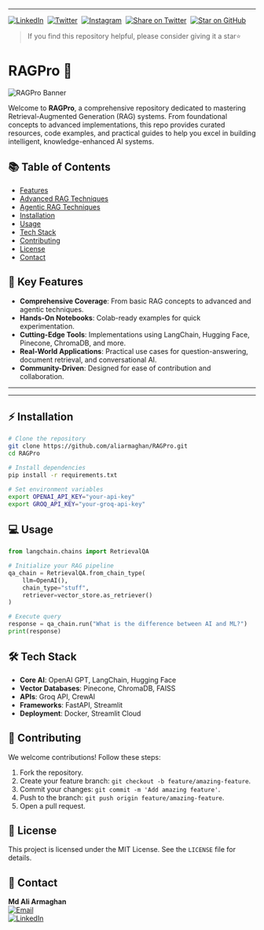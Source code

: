 
---

[![LinkedIn](https://img.shields.io/badge/LinkedIn-Connect-blue)](https://www.linkedin.com/in/md-ali-armaghan/)&nbsp;
[![Twitter](https://img.shields.io/twitter/follow/armaghan78?label=Follow%20@armaghan78&style=social)](https://x.com/armaghan78)&nbsp;
[![Instagram](https://img.shields.io/badge/Instagram-Follow-E4405F)](https://www.instagram.com/be_armaghan?igsh=bjd2cDBtcW5mdTht)&nbsp;
[![Share on Twitter](https://img.shields.io/badge/Share-Twitter-1DA1F2)](https://twitter.com/intent/tweet?text=Explore%20RAGPro%20%E2%9A%99%EF%B8%8F%20https://github.com/aliarmaghan/RAGPro)&nbsp;
[![Star on GitHub](https://img.shields.io/github/stars/aliarmaghan/RAGPro?style=social)](https://github.com/aliarmaghan/RAGPro/stargazers)

> If you find this repository helpful, please consider giving it a star⭐️

# RAGPro 🚀
![RAGPro Banner](https://via.placeholder.com/1920x400.png?text=RAGPro+Retrieval-Augmented+Generation) <!-- Add your banner URL -->

Welcome to **RAGPro**, a comprehensive repository dedicated to mastering Retrieval-Augmented Generation (RAG) systems. From foundational concepts to advanced implementations, this repo provides curated resources, code examples, and practical guides to help you excel in building intelligent, knowledge-enhanced AI systems.

## 📚 Table of Contents
- [Features](#-key-features)
- [Advanced RAG Techniques](#-advanced-rag-techniques)
- [Agentic RAG Techniques](#-agentic-rag-techniques)
- [Installation](#-installation)
- [Usage](#-usage)
- [Tech Stack](#-tech-stack)
- [Contributing](#-contributing)
- [License](#-license)
- [Contact](#-contact)

## 🚀 Key Features
- **Comprehensive Coverage**: From basic RAG concepts to advanced and agentic techniques.
- **Hands-On Notebooks**: Colab-ready examples for quick experimentation.
- **Cutting-Edge Tools**: Implementations using LangChain, Hugging Face, Pinecone, ChromaDB, and more.
- **Real-World Applications**: Practical use cases for question-answering, document retrieval, and conversational AI.
- **Community-Driven**: Designed for ease of contribution and collaboration.

---

<!-- ## Advanced RAG Techniques⚙️
Here are the details of all the Advanced RAG techniques covered in this repository.

| Technique                    | Tools                        | Description                                                       | Notebooks |
|------------------------------|------------------------------|-------------------------------------------------------------------|-----------|
| Naive RAG                    | LangChain, Pinecone, Athina AI | Combines retrieved data with LLMs for simple and effective responses. | [![Open In Colab](https://colab.research.google.com/assets/colab-badge.svg)](https://colab.research.google.com/github/athina-ai/rag-cookbooks/blob/main/advanced_rag_techniques/naive_rag.ipynb) |
| Hybrid RAG                   | LangChain, Chromadb, Athina AI | Combines vector search and traditional methods like BM25 for better information retrieval. | [![Open In Colab](https://colab.research.google.com/assets/colab-badge.svg)](https://colab.research.google.com/github/athina-ai/rag-cookbooks/blob/main/advanced_rag_techniques/hybrid_rag.ipynb) |
| Hyde RAG                     | LangChain, Weaviate, Athina AI | Creates hypothetical document embeddings to find relevant information for a query. | [![Open In Colab](https://colab.research.google.com/assets/colab-badge.svg)](https://colab.research.google.com/github/athina-ai/rag-cookbooks/blob/main/advanced_rag_techniques/hyde_rag.ipynb) |
| Parent Document Retriever    | LangChain, Chromadb, Athina AI | Breaks large documents into small parts and retrieves the full document if a part matches the query. | [![Open In Colab](https://colab.research.google.com/assets/colab-badge.svg)](https://colab.research.google.com/github/athina-ai/rag-cookbooks/blob/main/advanced_rag_techniques/parent_document_retriever.ipynb) |
| RAG Fusion                   | LangChain, LangSmith, Qdrant, Athina AI | Generates sub-queries, ranks documents with Reciprocal Rank Fusion, and uses top results for accurate responses. | [![Open In Colab](https://colab.research.google.com/assets/colab-badge.svg)](https://colab.research.google.com/github/athina-ai/rag-cookbooks/blob/main/advanced_rag_techniques/fusion_rag.ipynb) |
| Contextual RAG               | LangChain, Chromadb, Athina AI | Compresses retrieved documents to keep only relevant details for concise and accurate responses. | [![Open In Colab](https://colab.research.google.com/assets/colab-badge.svg)](https://colab.research.google.com/github/athina-ai/rag-cookbooks/blob/main/advanced_rag_techniques/contextual_rag.ipynb) |
| Rewrite Retrieve Read        | LangChain, Chromadb, Athina AI | Improves query, retrieves better data, and generates accurate answers. | [![Open In Colab](https://colab.research.google.com/assets/colab-badge.svg)](https://colab.research.google.com/github/athina-ai/rag-cookbooks/blob/main/advanced_rag_techniques/rewrite_retrieve_read.ipynb) |
| Unstructured RAG             | LangChain, LangGraph, FAISS, Athina AI, Unstructured | Designed to handle documents that combine text, tables, and images. | [![Open In Colab](https://colab.research.google.com/assets/colab-badge.svg)](https://colab.research.google.com/github/athina-ai/rag-cookbooks/blob/main/advanced_rag_techniques/basic_unstructured_rag.ipynb) |

---

## Agentic RAG Techniques⚙️
Here are the details of all the Agentic RAG techniques covered in this repository.

| Technique                    | Tools                        | Description                                                       | Notebooks |
|------------------------------|------------------------------|-------------------------------------------------------------------|-----------|
| Basic Agentic RAG            | LangChain, FAISS, Athina AI  | Uses AI agents to find and generate answers using tools like vectordb and web searches. | [![Open In Colab](https://colab.research.google.com/assets/colab-badge.svg)](https://colab.research.google.com/github/athina-ai/rag-cookbooks/blob/main/agentic_rag_techniques/basic_agentic_rag.ipynb) |
| Corrective RAG               | LangChain, LangGraph, Chromadb, Athina AI | Refines relevant documents, removes irrelevant ones, or performs web searches. | [![Open In Colab](https://colab.research.google.com/assets/colab-badge.svg)](https://colab.research.google.com/github/athina-ai/rag-cookbooks/blob/main/agentic_rag_techniques/corrective_rag.ipynb) |
| Self RAG                     | LangChain, LangGraph, FAISS, Athina AI | Reflects on retrieved data to ensure accurate and complete responses. | [![Open In Colab](https://colab.research.google.com/assets/colab-badge.svg)](https://colab.research.google.com/github/athina-ai/rag-cookbooks/blob/main/agentic_rag_techniques/self_rag.ipynb) |
| Adaptive RAG                 | LangChain, LangGraph, FAISS, Athina AI | Adjusts retrieval methods based on query type, using indexed data or web search. | [![Open In Colab](https://colab.research.google.com/assets/colab-badge.svg)](https://colab.research.google.com/github/athina-ai/rag-cookbooks/blob/main/agentic_rag_techniques/adaptive_rag.ipynb) |
| ReAct RAG                    | LangChain, LangGraph, FAISS, Athina AI | Combines reasoning and retrieval for context-aware responses. | [![Open In Colab](https://colab.research.google.com/assets/colab-badge.svg)](https://colab.research.google.com/github/athina-ai/rag-cookbooks/blob/main/agentic_rag_techniques/react_rag.ipynb) | -->

---

## ⚡ Installation
```bash
# Clone the repository
git clone https://github.com/aliarmaghan/RAGPro.git
cd RAGPro

# Install dependencies
pip install -r requirements.txt

# Set environment variables
export OPENAI_API_KEY="your-api-key"
export GROQ_API_KEY="your-groq-api-key"
```

## 💻 Usage
```python
from langchain.chains import RetrievalQA

# Initialize your RAG pipeline
qa_chain = RetrievalQA.from_chain_type(
    llm=OpenAI(),
    chain_type="stuff",
    retriever=vector_store.as_retriever()
)

# Execute query
response = qa_chain.run("What is the difference between AI and ML?")
print(response)
```

## 🛠️ Tech Stack
- **Core AI**: OpenAI GPT, LangChain, Hugging Face
- **Vector Databases**: Pinecone, ChromaDB, FAISS
- **APIs**: Groq API, CrewAI
- **Frameworks**: FastAPI, Streamlit
- **Deployment**: Docker, Streamlit Cloud

## 🤝 Contributing
We welcome contributions! Follow these steps:
1. Fork the repository.
2. Create your feature branch: `git checkout -b feature/amazing-feature`.
3. Commit your changes: `git commit -m 'Add amazing feature'`.
4. Push to the branch: `git push origin feature/amazing-feature`.
5. Open a pull request.

## 📄 License
This project is licensed under the MIT License. See the `LICENSE` file for details.

## 📧 Contact
**Md Ali Armaghan**  
[![Email](https://img.shields.io/badge/Email-aliarmaghan78@gmail.com-blue?logo=gmail)](mailto:aliarmaghan@example.com)  
[![LinkedIn](https://img.shields.io/badge/LinkedIn-Profile-blue?logo=linkedin)](https://www.linkedin.com/in/md-ali-armaghan/)
